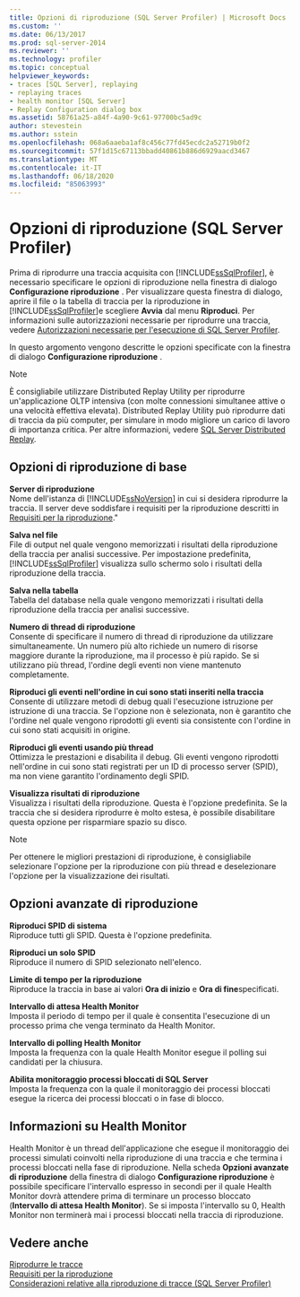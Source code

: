 ```yaml
---
title: Opzioni di riproduzione (SQL Server Profiler) | Microsoft Docs
ms.custom: ''
ms.date: 06/13/2017
ms.prod: sql-server-2014
ms.reviewer: ''
ms.technology: profiler
ms.topic: conceptual
helpviewer_keywords:
- traces [SQL Server], replaying
- replaying traces
- health monitor [SQL Server]
- Replay Configuration dialog box
ms.assetid: 58761a25-a84f-4a90-9c61-97700bc5ad9c
author: stevestein
ms.author: sstein
ms.openlocfilehash: 068a6aaeba1af8c456c77fd45ecdc2a52719b0f2
ms.sourcegitcommit: 57f1d15c67113bbadd40861b886d6929aacd3467
ms.translationtype: MT
ms.contentlocale: it-IT
ms.lasthandoff: 06/18/2020
ms.locfileid: "85063993"
---
```

# <a name="replay-options-sql-server-profiler"></a>Opzioni di riproduzione (SQL Server Profiler)
  Prima di riprodurre una traccia acquisita con [!INCLUDE[ssSqlProfiler](../../includes/sssqlprofiler-md.md)], è necessario specificare le opzioni di riproduzione nella finestra di dialogo **Configurazione riproduzione** . Per visualizzare questa finestra di dialogo, aprire il file o la tabella di traccia per la riproduzione in [!INCLUDE[ssSqlProfiler](../../includes/sssqlprofiler-md.md)]e scegliere **Avvia** dal menu **Riproduci**. Per informazioni sulle autorizzazioni necessarie per riprodurre una traccia, vedere [Autorizzazioni necessarie per l'esecuzione di SQL Server Profiler](sql-server-profiler.md).  
  
 In questo argomento vengono descritte le opzioni specificate con la finestra di dialogo **Configurazione riproduzione** .  
  
> [!NOTE]  
>  È consigliabile utilizzare Distributed Replay Utility per riprodurre un'applicazione OLTP intensiva (con molte connessioni simultanee attive o una velocità effettiva elevata). Distributed Replay Utility può riprodurre dati di traccia da più computer, per simulare in modo migliore un carico di lavoro di importanza critica. Per altre informazioni, vedere [SQL Server Distributed Replay](../distributed-replay/sql-server-distributed-replay.md).  
  
## <a name="basic-replay-options"></a>Opzioni di riproduzione di base  
 **Server di riproduzione**  
 Nome dell'istanza di [!INCLUDE[ssNoVersion](../../includes/ssnoversion-md.md)] in cui si desidera riprodurre la traccia. Il server deve soddisfare i requisiti per la riproduzione descritti in [Requisiti per la riproduzione](replay-requirements.md)."  
  
 **Salva nel file**  
 File di output nel quale vengono memorizzati i risultati della riproduzione della traccia per analisi successive. Per impostazione predefinita, [!INCLUDE[ssSqlProfiler](../../includes/sssqlprofiler-md.md)] visualizza sullo schermo solo i risultati della riproduzione della traccia.  
  
 **Salva nella tabella**  
 Tabella del database nella quale vengono memorizzati i risultati della riproduzione della traccia per analisi successive.  
  
 **Numero di thread di riproduzione**  
 Consente di specificare il numero di thread di riproduzione da utilizzare simultaneamente. Un numero più alto richiede un numero di risorse maggiore durante la riproduzione, ma il processo è più rapido. Se si utilizzano più thread, l'ordine degli eventi non viene mantenuto completamente.  
  
 **Riproduci gli eventi nell'ordine in cui sono stati inseriti nella traccia**  
 Consente di utilizzare metodi di debug quali l'esecuzione istruzione per istruzione di una traccia. Se l'opzione non è selezionata, non è garantito che l'ordine nel quale vengono riprodotti gli eventi sia consistente con l'ordine in cui sono stati acquisiti in origine.  
  
 **Riproduci gli eventi usando più thread**  
 Ottimizza le prestazioni e disabilita il debug. Gli eventi vengono riprodotti nell'ordine in cui sono stati registrati per un ID di processo server (SPID), ma non viene garantito l'ordinamento degli SPID.  
  
 **Visualizza risultati di riproduzione**  
 Visualizza i risultati della riproduzione. Questa è l'opzione predefinita. Se la traccia che si desidera riprodurre è molto estesa, è possibile disabilitare questa opzione per risparmiare spazio su disco.  
  
> [!NOTE]  
>  Per ottenere le migliori prestazioni di riproduzione, è consigliabile selezionare l'opzione per la riproduzione con più thread e deselezionare l'opzione per la visualizzazione dei risultati.  
  
## <a name="advanced-replay-options"></a>Opzioni avanzate di riproduzione  
 **Riproduci SPID di sistema**  
 Riproduce tutti gli SPID. Questa è l'opzione predefinita.  
  
 **Riproduci un solo SPID**  
 Riproduce il numero di SPID selezionato nell'elenco.  
  
 **Limite di tempo per la riproduzione**  
 Riproduce la traccia in base ai valori **Ora di inizio** e **Ora di fine**specificati.  
  
 **Intervallo di attesa Health Monitor**  
 Imposta il periodo di tempo per il quale è consentita l'esecuzione di un processo prima che venga terminato da Health Monitor.  
  
 **Intervallo di polling Health Monitor**  
 Imposta la frequenza con la quale Health Monitor esegue il polling sui candidati per la chiusura.  
  
 **Abilita monitoraggio processi bloccati di SQL Server**  
 Imposta la frequenza con la quale il monitoraggio dei processi bloccati esegue la ricerca dei processi bloccati o in fase di blocco.  
  
## <a name="about-the-health-monitor"></a>Informazioni su Health Monitor  
 Health Monitor è un thread dell'applicazione che esegue il monitoraggio dei processi simulati coinvolti nella riproduzione di una traccia e che termina i processi bloccati nella fase di riproduzione. Nella scheda **Opzioni avanzate di riproduzione** della finestra di dialogo **Configurazione riproduzione** è possibile specificare l'intervallo espresso in secondi per il quale Health Monitor dovrà attendere prima di terminare un processo bloccato (**Intervallo di attesa Health Monitor**). Se si imposta l'intervallo su 0, Health Monitor non terminerà mai i processi bloccati nella traccia di riproduzione.  
  
## <a name="see-also"></a>Vedere anche  
 [Riprodurre le tracce](replay-traces.md)   
 [Requisiti per la riproduzione](replay-requirements.md)   
 [Considerazioni relative alla riproduzione di tracce &#40;SQL Server Profiler&#41;](considerations-for-replaying-traces-sql-server-profiler.md)  
  
  
